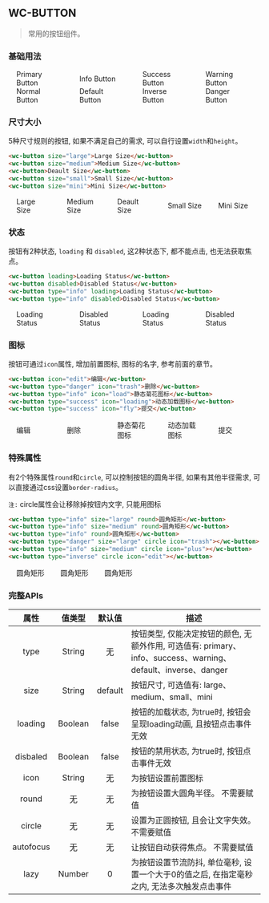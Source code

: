 ## WC-BUTTON
> 常用的按钮组件。


### 基础用法
<style>.flex,.flex-free { display:flex;align-items:center } .flex > *,.flex-free > *{margin:0 16px}.flex > *{flex:1}</style>

<section class="flex">
  <wc-button type="primary">Primary Button</wc-button>
  <wc-button type="info">Info Button</wc-button>
  <wc-button type="success">Success Button</wc-button>
  <wc-button type="warning">Warning Button</wc-button>
</section>
<section class="flex">
  <wc-button>Normal Button</wc-button>
  <wc-button type="default">Default Button</wc-button>
  <wc-button type="inverse">Inverse Button</wc-button>
  <wc-button type="danger">Danger Button</wc-button>
</section>


### 尺寸大小

5种尺寸规则的按钮, 如果不满足自己的需求, 可以自行设置`width`和`height`。

```html
<wc-button size="large">Large Size</wc-button>
<wc-button size="medium">Medium Size</wc-button>
<wc-button>Deault Size</wc-button>
<wc-button size="small">Small Size</wc-button>
<wc-button size="mini">Mini Size</wc-button>
```

<section class="flex">
  <wc-button size="large">Large Size</wc-button>
  <wc-button size="medium">Medium Size</wc-button>
  <wc-button>Deault Size</wc-button>
  <wc-button size="small">Small Size</wc-button>
  <wc-button size="mini">Mini Size</wc-button>
</section>

### 状态
按钮有2种状态, `loading` 和 `disabled`, 这2种状态下, 都不能点击, 也无法获取焦点。

```html
<wc-button loading>Loading Status</wc-button>
<wc-button disabled>Disabled Status</wc-button>
<wc-button type="info" loading>Loading Status</wc-button>
<wc-button type="info" disabled>Disabled Status</wc-button>
```


<section class="flex">
  <wc-button loading>Loading Status</wc-button>
  <wc-button disabled>Disabled Status</wc-button>
  <wc-button type="info" loading>Loading Status</wc-button>
  <wc-button type="info" disabled>Disabled Status</wc-button>
</section>


### 图标
按钮可通过`icon`属性, 增加前置图标, 图标的名字, 参考前面的章节。

```html
<wc-button icon="edit">编辑</wc-button>
<wc-button type="danger" icon="trash">删除</wc-button>
<wc-button type="info" icon="load">静态菊花图标</wc-button>
<wc-button type="success" icon="loading">动态加载图标</wc-button>
<wc-button type="success" icon="fly">提交</wc-button>
```

<section class="flex">
  <wc-button icon="edit">编辑</wc-button>
  <wc-button type="danger" icon="trash">删除</wc-button>
  <wc-button type="info" icon="load">静态菊花图标</wc-button>
  <wc-button type="success" icon="loading">动态加载图标</wc-button>
  <wc-button type="success" icon="fly">提交</wc-button>
</section>

### 特殊属性
有2个特殊属性`round`和`circle`, 可以控制按钮的圆角半径, 如果有其他半径需求, 可以直接通过css设置`border-radius`。

`注:` circle属性会让移除掉按钮内文字, 只能用图标

```html
<wc-button type="info" size="large" round>圆角矩形</wc-button>
<wc-button type="info" size="medium" round>圆角矩形</wc-button>
<wc-button type="info" round>圆角矩形</wc-button>
<wc-button type="danger" size="large" circle icon="trash"></wc-button>
<wc-button type="info" size="medium" circle icon="plus"></wc-button>
<wc-button type="inverse" circle icon="edit"></wc-button>
```

<section class="flex-free">
  <wc-button type="info" size="large" round>圆角矩形</wc-button>
  <wc-button type="info" size="medium" round>圆角矩形</wc-button>
  <wc-button type="info" round>圆角矩形</wc-button>
  <wc-button type="danger" size="large" circle icon="trash"></wc-button>
  <wc-button type="info" size="medium" circle icon="plus"></wc-button>
  <wc-button type="inverse" circle icon="edit"></wc-button>
</section>


### 完整APIs

|  属性  |  值类型  |   默认值   |     描述   |
|  :-:  |   :-:   |   :-:   |     -   |
|  type  |  String  |   无   |   按钮类型, 仅能决定按钮的颜色, 无额外作用, 可选值有: primary、info、success、warning、default、inverse、danger   |
|  size  |   String   |  default   |   按钮尺寸, 可选值有: large、medium、small、mini   |
|  loading  |   Boolean  | false   |  按钮的加载状态, 为true时, 按钮会呈现loading动画, 且按钮点击事件无效 |
|  disbaled  |   Boolean  | false   |  按钮的禁用状态, 为true时, 按钮点击事件无效 |
|  icon  |   String  |  无   |  为按钮设置前置图标 |
|  round  |   无  |  无   |  为按钮设置大圆角半径。 不需要赋值   |
|  circle  |   无  |  无   |  设置为正圆按钮, 且会让文字失效。 不需要赋值   |
|  autofocus  |   无  |  无   |  让按钮自动获得焦点。 不需要赋值   |
|  lazy  |   Number  |  0   |  为按钮设置节流防抖, 单位毫秒, 设置一个大于0的值之后, 在指定毫秒之内, 无法多次触发点击事件  |
